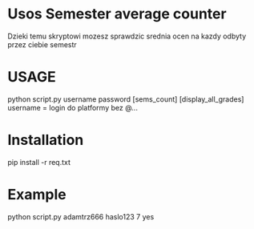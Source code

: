 # Usos Semester average counter
Dzieki temu skryptowi mozesz sprawdzic srednia ocen na kazdy odbyty przez ciebie semestr

# USAGE
python script.py username password [sems_count] [display_all_grades]
username = login do platformy bez @...

# Installation
pip install -r req.txt

# Example
python script.py adamtrz666 haslo123 7 yes
